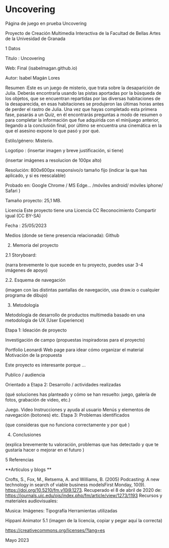 # Uncovering
Página de juego en prueba
Uncovering

Proyecto de Creación Multimedia Interactiva de la Facultad de Bellas Artes de la Univesidad de Granada

1 Datos

Titulo : Uncovering

Web: Final (isabelmagan.github.io)

Autor: Isabel Magán Lores

Resumen :Este es un juego de misterio, que trata sobre la desaparición de Julia. Deberás encontrarla usando las pistas aportadas por la búsqueda de los objetos, que se encuentran repartidas por las diversas habitaciones de la desaparecida, en esas habitaciones se produjeron las últimas horas antes de perder el rastro de Julia. Una vez que hayas completado esta primera fase, pasarás a un Quiz, en él encontrarás preguntas a modo de resumen o para completar la información que fue adquirida con el minijuego anterior, llegando a la conclusión final, por último se encuentra una cinemática en la que el asesino expone lo que pasó y por qué.

Estilo/género: Misterio.

Logotipo : (insertar imagen y breve justificación, si tiene)

(insertar imágenes a resolucion de 100px alto)

Resolución: 800x600px responsivo/o tamaño fijo (indicar la que has aplicado, y si es reescalable)

Probado en: Google Chrome / MS Edge... /móviles android/ móviles iphone/ Safari )

Tamaño proyecto: 25,1 MB.

Licencia Este proyecto tiene una Licencia CC Reconocimiento Compartir igual (CC BY-SA)

Fecha : 25/05/2023

Medios (donde se tiene presencia relacionada): Github

2. Memoria del proyecto

2.1 Storyboard:

(narra brevemente lo que sucede en tu proyecto, puedes usar 3-4 imágenes de apoyo)

2.2. Esquema de navegación

(imagen con las distintas pantallas de navegación, usa draw.io o cualquier programa de dibujo)

3. Metodología

Metodología de desarrollo de productos multimedia basado en una metodología de UX (User Experience)

Etapa 1: Ideación de proyecto

Investigación de campo (propuestas inspiradoras para el proyecto)

Portfolio Leonardi Web page para idear cómo organizar el material
Motivación de la propuesta

Este proyecto es interesante porque ...

Publico / audiencia

Orientado a
Etapa 2: Desarrollo / actividades realizadas

(qué soluciones has planteado y cómo se han resuelto: juego, galería de fotos, grabación de video, etc.)

Juego.
Video
Instrucciones y ayuda al usuario
Menús y elementos de navegación (botones)
etc.
Etapa 3: Problemas identificados

(que consideras que no funciona correctamente y por qué )

4. Conclusiones

(explica brevemente tu valoración, problemas que has detectado y que te gustaría hacer o mejorar en el futuro )

5 Referencias

**Artículos y blogs **

Crofts, S., Fox, M., Retsema, A. and Williams, B. (2005) Podcasting: A new technology in search of viable business modelsFirst Monday, 10(9). https://doi.org/10.5210/fm.v10i9.1273. Recuperado el 8 de abril de 2020 de: https://journals.uic.edu/ojs/index.php/fm/article/view/1273/1193
Recursos y materiales audiovisuales:

Musica:
Imágenes:
Tipografía
Herramientas utilizadas

Hippani Animator 5.1
(imagen de la licencia, copiar y pegar aquí la correcta)

https://creativecommons.org/licenses/?lang=es

Mayo 2023

